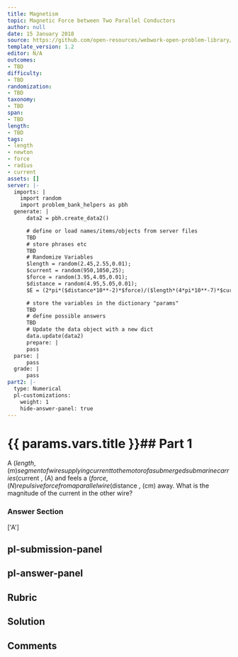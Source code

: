 ```yaml
---
title: Magnetism
topic: Magnetic Force between Two Parallel Conductors
author: null
date: 15 January 2018
source: https://github.com/open-resources/webwork-open-problem-library/tree/master/Contrib/BrockPhysics/College_Physics_Urone/22.Magnetism/22-10.Magnetic_Force_between_Two_Parallel_Conductors/NU_U17_22_10_003.pg
template_version: 1.2
editor: N/A
outcomes:
- TBD
difficulty:
- TBD
randomization:
- TBD
taxonomy:
- TBD
span:
- TBD
length:
- TBD
tags:
- length
- newton
- force
- radius
- current
assets: []
server: |-
  imports: |
    import random
    import problem_bank_helpers as pbh
  generate: |
      data2 = pbh.create_data2()

      # define or load names/items/objects from server files
      TBD
      # store phrases etc
      TBD
      # Randomize Variables
      $length = random(2.45,2.55,0.01);
      $current = random(950,1050,25);
      $force = random(3.95,4.05,0.01);
      $distance = random(4.95,5.05,0.01);
      $E = (2*pi*($distance*10**-2)*$force)/($length*(4*pi*10**-7)*$current);

      # store the variables in the dictionary "params"
      TBD
      # define possible answers
      TBD
      # Update the data object with a new dict
      data.update(data2)
      prepare: |
      pass
  parse: |
      pass
  grade: |
      pass
part2: |-
  type: Numerical
  pl-customizations:
    weight: 1
    hide-answer-panel: true
---
```


# {{ params.vars.title }}## Part 1 
A ($length , (m) segment of wire supplying current to the motor of a submerged submarine carries ($current , (A) and feels a ($force , (N) repulsive force from a parallel wire ($distance , (cm) away. What is the magnitude of the current in the other wire? 


### Answer Section 
['A']

## pl-submission-panel 


## pl-answer-panel 


## Rubric 


## Solution 


## Comments 


